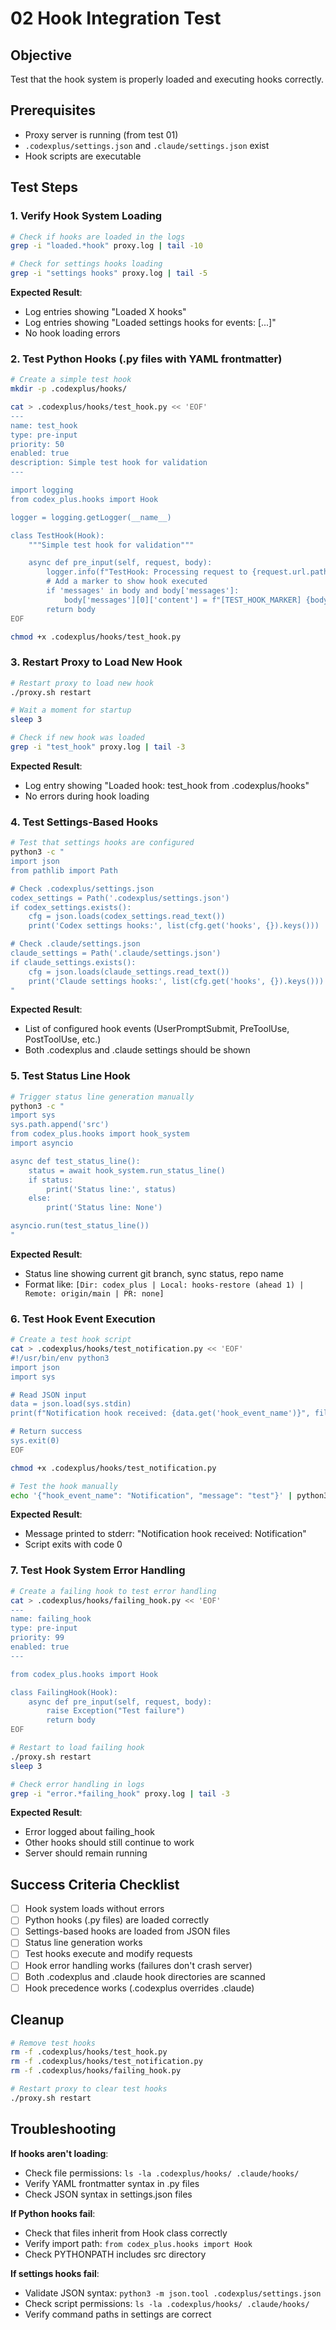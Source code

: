 # 02 Hook Integration Test

## Objective
Test that the hook system is properly loaded and executing hooks correctly.

## Prerequisites
- Proxy server is running (from test 01)
- `.codexplus/settings.json` and `.claude/settings.json` exist
- Hook scripts are executable

## Test Steps

### 1. Verify Hook System Loading

```bash
# Check if hooks are loaded in the logs
grep -i "loaded.*hook" proxy.log | tail -10

# Check for settings hooks loading
grep -i "settings hooks" proxy.log | tail -5
```

**Expected Result**:
- Log entries showing "Loaded X hooks"
- Log entries showing "Loaded settings hooks for events: [...]"
- No hook loading errors

### 2. Test Python Hooks (.py files with YAML frontmatter)

```bash
# Create a simple test hook
mkdir -p .codexplus/hooks/

cat > .codexplus/hooks/test_hook.py << 'EOF'
---
name: test_hook
type: pre-input
priority: 50
enabled: true
description: Simple test hook for validation
---

import logging
from codex_plus.hooks import Hook

logger = logging.getLogger(__name__)

class TestHook(Hook):
    """Simple test hook for validation"""

    async def pre_input(self, request, body):
        logger.info(f"TestHook: Processing request to {request.url.path}")
        # Add a marker to show hook executed
        if 'messages' in body and body['messages']:
            body['messages'][0]['content'] = f"[TEST_HOOK_MARKER] {body['messages'][0]['content']}"
        return body
EOF

chmod +x .codexplus/hooks/test_hook.py
```

### 3. Restart Proxy to Load New Hook

```bash
# Restart proxy to load new hook
./proxy.sh restart

# Wait a moment for startup
sleep 3

# Check if new hook was loaded
grep -i "test_hook" proxy.log | tail -3
```

**Expected Result**:
- Log entry showing "Loaded hook: test_hook from .codexplus/hooks"
- No errors during hook loading

### 4. Test Settings-Based Hooks

```bash
# Test that settings hooks are configured
python3 -c "
import json
from pathlib import Path

# Check .codexplus/settings.json
codex_settings = Path('.codexplus/settings.json')
if codex_settings.exists():
    cfg = json.loads(codex_settings.read_text())
    print('Codex settings hooks:', list(cfg.get('hooks', {}).keys()))

# Check .claude/settings.json
claude_settings = Path('.claude/settings.json')
if claude_settings.exists():
    cfg = json.loads(claude_settings.read_text())
    print('Claude settings hooks:', list(cfg.get('hooks', {}).keys()))
"
```

**Expected Result**:
- List of configured hook events (UserPromptSubmit, PreToolUse, PostToolUse, etc.)
- Both .codexplus and .claude settings should be shown

### 5. Test Status Line Hook

```bash
# Trigger status line generation manually
python3 -c "
import sys
sys.path.append('src')
from codex_plus.hooks import hook_system
import asyncio

async def test_status_line():
    status = await hook_system.run_status_line()
    if status:
        print('Status line:', status)
    else:
        print('Status line: None')

asyncio.run(test_status_line())
"
```

**Expected Result**:
- Status line showing current git branch, sync status, repo name
- Format like: `[Dir: codex_plus | Local: hooks-restore (ahead 1) | Remote: origin/main | PR: none]`

### 6. Test Hook Event Execution

```bash
# Create a test hook script
cat > .codexplus/hooks/test_notification.py << 'EOF'
#!/usr/bin/env python3
import json
import sys

# Read JSON input
data = json.load(sys.stdin)
print(f"Notification hook received: {data.get('hook_event_name')}", file=sys.stderr)

# Return success
sys.exit(0)
EOF

chmod +x .codexplus/hooks/test_notification.py

# Test the hook manually
echo '{"hook_event_name": "Notification", "message": "test"}' | python3 .codexplus/hooks/test_notification.py
```

**Expected Result**:
- Message printed to stderr: "Notification hook received: Notification"
- Script exits with code 0

### 7. Test Hook System Error Handling

```bash
# Create a failing hook to test error handling
cat > .codexplus/hooks/failing_hook.py << 'EOF'
---
name: failing_hook
type: pre-input
priority: 99
enabled: true
---

from codex_plus.hooks import Hook

class FailingHook(Hook):
    async def pre_input(self, request, body):
        raise Exception("Test failure")
        return body
EOF

# Restart to load failing hook
./proxy.sh restart
sleep 3

# Check error handling in logs
grep -i "error.*failing_hook" proxy.log | tail -3
```

**Expected Result**:
- Error logged about failing_hook
- Other hooks should still continue to work
- Server should remain running

## Success Criteria Checklist

- [ ] Hook system loads without errors
- [ ] Python hooks (.py files) are loaded correctly
- [ ] Settings-based hooks are loaded from JSON files
- [ ] Status line generation works
- [ ] Test hooks execute and modify requests
- [ ] Hook error handling works (failures don't crash server)
- [ ] Both .codexplus and .claude hook directories are scanned
- [ ] Hook precedence works (.codexplus overrides .claude)

## Cleanup

```bash
# Remove test hooks
rm -f .codexplus/hooks/test_hook.py
rm -f .codexplus/hooks/test_notification.py
rm -f .codexplus/hooks/failing_hook.py

# Restart proxy to clear test hooks
./proxy.sh restart
```

## Troubleshooting

**If hooks aren't loading**:
- Check file permissions: `ls -la .codexplus/hooks/ .claude/hooks/`
- Verify YAML frontmatter syntax in .py files
- Check JSON syntax in settings.json files

**If Python hooks fail**:
- Check that files inherit from Hook class correctly
- Verify import path: `from codex_plus.hooks import Hook`
- Check PYTHONPATH includes src directory

**If settings hooks fail**:
- Validate JSON syntax: `python3 -m json.tool .codexplus/settings.json`
- Check script permissions: `ls -la .codexplus/hooks/ .claude/hooks/`
- Verify command paths in settings are correct